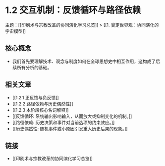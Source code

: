# 1.2 交互机制：反馈循环与路径依赖

主题：[[印刷术与宗教改革的协同演化学习总览]] > [[1. 奠定世界观：协同演化的宇宙模型]]

## 核心概念

- 我们首先要理解技术、观念与制度如何在全球思想史中相互作用，这构成了后续所有分析的基础。

## 相关文章

- [[1.2.1 正反馈与负反馈]]
- [[1.2.2 路径依赖与历史偶然性]]
- [[1.2.3 本阶段核心名词解释]]
- [[反馈循环: 系统输出影响输入，从而放大或抑制变化的机制。]]
- [[路径依赖: 历史决策和事件对当前选项的约束效应。]]
- [[历史偶然性: 随机事件或小原因引发重大历史后果的现象。]]

## 链接

- [[印刷术与宗教改革的协同演化学习总览]]

